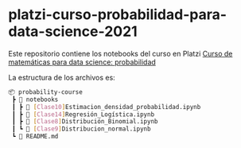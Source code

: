 # platzi-curso-probabilidad-para-data-science-2021

Este repositorio contiene los notebooks del curso en Platzi [Curso de matemáticas para data science: probabilidad](https://platzi.com/cursos/ds-probabilidad/)

La estructura de los archivos es:

```bash
📦 probability-course
 ┣ 📂 notebooks
 ┃ ┣ 📜 [Clase10]Estimacion_densidad_probabilidad.ipynb
 ┃ ┣ 📜 [Clase14]Regresión_Logística.ipynb
 ┃ ┣ 📜 [Clase8]Distribución_Binomial.ipynb
 ┃ ┗ 📜 [Clase9]Distribucion_normal.ipynb
 ┗ 📜 README.md
```



